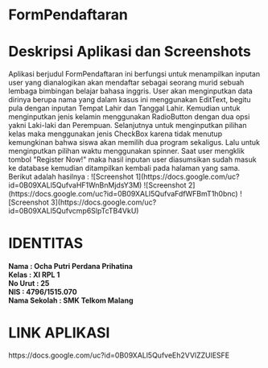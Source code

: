 # FormPendaftaran
<h1>Deskripsi Aplikasi dan Screenshots</h1>
Aplikasi berjudul FormPendaftaran ini berfungsi untuk menampilkan inputan user yang dianalogikan akan mendaftar sebagai seorang murid sebuah lembaga bimbingan belajar bahasa inggris.
User akan menginputkan data dirinya berupa nama yang dalam kasus ini menggunakan EditText, begitu pula dengan inputan Tempat Lahir dan Tanggal Lahir. Kemudian untuk menginputkan jenis kelamin menggunakan RadioButton dengan dua opsi yakni Laki-laki dan Perempuan.
Selanjutnya untuk menginputkan pilihan kelas maka menggunakan jenis CheckBox karena tidak menutup kemungkinan bahwa siswa akan memilih dua program sekaligus.
Lalu untuk menginputkan pilihan waktu menggunakan spinner. Saat user mengklik tombol "Register Now!" maka hasil inputan user diasumsikan sudah masuk ke database kemudian ditampilkan kembali pada halaman yang sama.
Berikut adalah hasilnya :
![Screenshot 1](https://docs.google.com/uc?id=0B09XALl5QufvaHF1WnBnMjdsY3M)
![Screenshot 2](https://docs.google.com/uc?id=0B09XALl5QufvaFdfWFBmT1h0bnc)
![Screenshot 3](https://docs.google.com/uc?id=0B09XALl5Qufvcmp6SlpTcTB4VkU)

<h1>IDENTITAS</h1>
<h4>Nama : Ocha Putri Perdana Prihatina <br>
Kelas : XI RPL 1 <br>
No Urut : 25 <br>
NIS : 4796/1515.070 <br>
Nama Sekolah : SMK Telkom Malang </h4>

<h1>LINK APLIKASI</h1>
https://docs.google.com/uc?id=0B09XALl5QufveEh2VVlZZUlESFE
